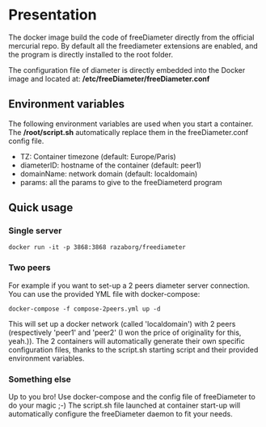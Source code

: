 # Presentation

The docker image build the code of freeDiameter directly from the official mercurial repo. By default all the freediameter extensions are enabled, and the program is directly installed to the root folder. 

The configuration file of diameter is directly embedded into the Docker image and located at: **/etc/freeDiameter/freeDiameter.conf**


## Environment variables

The following environment variables are used when you start a container. The **/root/script.sh** automatically replace them in the freeDiameter.conf config file.

 - TZ: Container timezone (default: Europe/Paris)
 - diameterID: hostname of the container (default: peer1)
 - domainName: network domain (default: localdomain)
 - params: all the params to give to the freeDiameterd program



## Quick usage

### Single server

    docker run -it -p 3868:3868 razaborg/freediameter

### Two peers

For example if you want to set-up a 2 peers diameter server connection. You can use the provided YML file with docker-compose:

    docker-compose -f compose-2peers.yml up -d

This will set up a docker network (called 'localdomain') with 2 peers (respectively 'peer1' and 'peer2' (I won the price of originality for this, yeah.)). 
The 2 containers will automatically generate their own specific configuration files, thanks to the script.sh starting script and their provided environment variables.


### Something else

Up to you bro! 
Use docker-compose and the config file of freeDiameter to do your magic ;-)
The script.sh file launched at container start-up will automatically configure the freeDiameter daemon to fit your needs.
